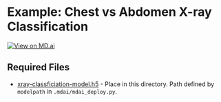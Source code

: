 # Example: Chest vs Abdomen X-ray Classification

[![View on MD.ai](https://mdai-assets.s3.amazonaws.com/logo/github_badge.svg)](https://public.md.ai/annotator/project/PVq9raBJ)

## Required Files

- [xray-classficiation-model.h5](https://mdai-assets.s3.amazonaws.com/github/mdai/model-deploy/examples/xray-classification/xray-classficiation-model.h5) - Place in this directory. Path defined by `modelpath` in `.mdai/mdai_deploy.py`.
